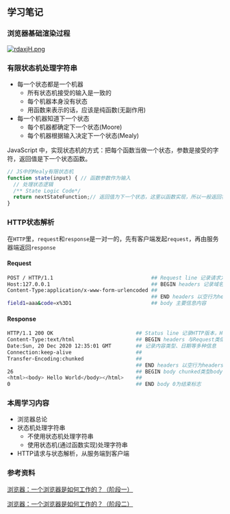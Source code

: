 ## 学习笔记

### 浏览器基础渲染过程

[![rdaxjH.png](https://s3.ax1x.com/2020/12/21/rdaxjH.png)](https://imgchr.com/i/rdaxjH)

### 有限状态机处理字符串

* 每一个状态都是一个机器
  * 所有状态机接受的输入是一致的
  * 每个机器本身没有状态
  * 用函数来表示的话，应该是纯函数(无副作用)
* 每一个机器知道下一个状态
  * 每个机器都确定下一个状态(Moore)
  * 每个机器根据输入决定下一个状态(Mealy)

JavaScript 中，实现状态机的方式：把每个函数当做一个状态，参数是接受的字符，返回值是下一个状态函数。

```javascript
// JS中的Mealy有限状态机
function state(input) { // 函数参数作为输入
  // 处理状态逻辑
  /** State Logic Code*/
  return nextStateFunction;// 返回值为下一个状态，这里以函数实现，所以一般返回状态函数
}
```

### HTTP状态解析

在`HTTP`里，`request`和`response`是一对一的，先有客户端发起`request`，再由服务器端返回`response`

#### Request

```zsh
POST / HTTP/1.1                                ## Request line 记录请求方式，路径，HTTP版本
Host:127.0.0.1                                 ## BEGIN headers 记录域名、内容类型等多种信息
Content-Type:application/x-www-form-urlencoded ## 
                                               ## END headers 以空行为headers结束标志
field1=aaa&code=x%3D1                          ## body 主要信息内容
```

#### Response

```zsh
HTTP/1.1 200 OK                           ## Status line 记录HTTP版本，HTTP状态码，HTTP状态文本
Content-Type:text/html                    ## BEGIN headers 与Request类似
Date:Sun, 20 Dec 2020 12:35:01 GMT        ## 记录内容类型、日期等多种信息
Connection:keep-alive                     ## 
Transfer-Encoding:chunked                 ## 
                                          ## END headers 以空行为headers结束标志
26                                        ## BEGIN body chunked类型body，十六进制数字独占一行开头
<html><body> Hello World</body></html>    ##  
0                                         ## END body 0为结束标志
```

### 本周学习内容

* 浏览器总论
* 状态机处理字符串
  * 不使用状态机处理字符串
  * 使用状态机(通过函数实现)处理字符串
* HTTP请求与状态解析，从服务端到客户端



### 参考资料

[浏览器：一个浏览器是如何工作的？（阶段一）](https://time.geekbang.org/column/article/80240)

[浏览器：一个浏览器是如何工作的？（阶段二）](https://time.geekbang.org/column/article/80260)